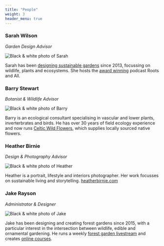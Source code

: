 ```yaml
---
title: "People"
weight: 3
header_menu: true
---
```


### Sarah Wilson 

_Garden Design Advisor_

<div class="media">
  <img class="media-figure" src="https://res.cloudinary.com/growdigital/image/upload/w_100,h_100,c_thumb,g_face,r_10/v1612825034/sarah-square.png" alt="Black & white photo of Sarah">
  <p class="media-body">Sarah has been <a href="https://www.wilsonvokins.com/">designing sustainable gardens</a> since 2013, focussing on wildlife, plants and ecosystems. She hosts the <a href="https://www.gardenmediaguild.co.uk/awards/winners-2019">award winning</a> podcast <a herf="https://rootsandall.co.uk/thepodcast/">Roots and All</a>.</p>
</div>

### Barry Stewart

_Botanist & Wildlife Advisor_

<div class="media">
  <img class="media-figure" src="https://res.cloudinary.com/growdigital/image/upload/w_100,h_100,c_thumb,g_face,r_10/v1612825034/barry-square.png" alt="Black & white photo of Barry">
  <p class="media-body">Barry is an ecological consultant specialising in vascular and lower plants, inverterbrates and birds. He has over 30 years of field ecology experience and now runs <a href="https://celticwildflowers.co.uk/">Celtic Wild Flowers</a>, which supplies locally sourced native flowers.</p>
</div>

### Heather Birnie

_Design & Photography Advisor_

<div class="media">
  <img class="media-figure" src="https://res.cloudinary.com/growdigital/image/upload/w_100,h_100,c_thumb,g_face,r_10/v1612825034/heather-square.png" alt="Black & white photo of Heather">
  <p class="media-body">Heather is a portrait, lifestyle and interiors photographer. Her work focusses on sustainable living and storytelling. <a href="https://www.heatherbirnie.com/">heatherbirnie.com</a></p>
</div>

### Jake Rayson

_Administrator & Designer_

<div class="media">
  <img class="media-figure" src="https://res.cloudinary.com/growdigital/image/upload/w_100,h_100,c_thumb,g_face,r_10/v1612825034/jake-square.png" alt="Black & white photo of Jake">
  <p class="media-body">Jake has been designing and creating forest gardens since 2015, with a particular interest in the intersection between wildlife, edible and ornamental gardening. He runs a weekly <a href="">forest garden livestream</a> and creates <a href="https://www.udemy.com/course/the-backyard-forest/">online courses</a>.</p>
</div>
